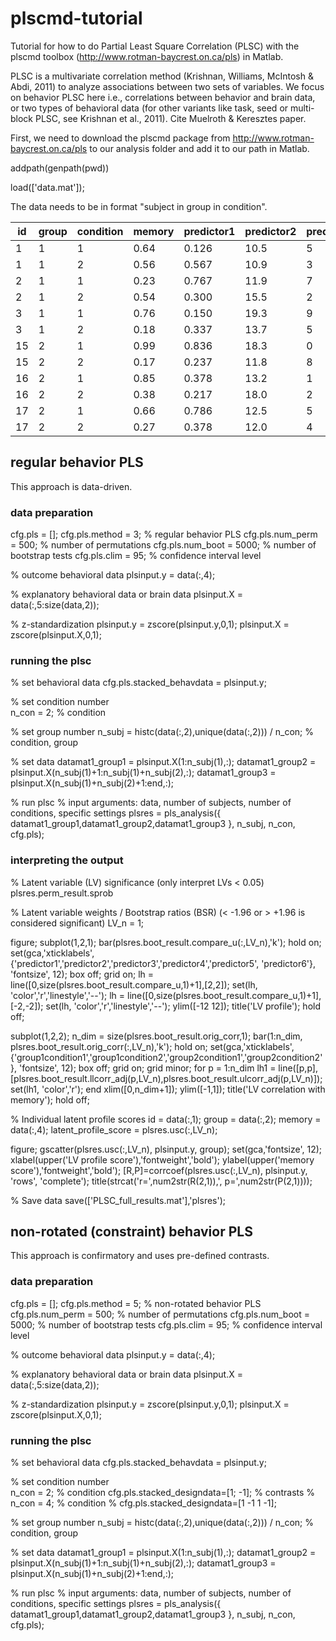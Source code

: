# plscmd-tutorial
Tutorial for how to do Partial Least Square Correlation (PLSC) with the plscmd toolbox (http://www.rotman-baycrest.on.ca/pls) in Matlab. 

PLSC is a multivariate correlation method (Krishnan, Williams, McIntosh & Abdi, 2011) to analyze associations between two sets of variables. We focus on behavior PLSC here i.e., correlations between behavior and brain data, or two types of behavioral data (for other variants like task, seed or multi-block PLSC, see Krishnan et al., 2011). Cite Muelroth & Keresztes paper. 

First, we need to download the plscmd package from http://www.rotman-baycrest.on.ca/pls to our analysis folder and add it to our path in Matlab. 

addpath(genpath(pwd))

load(['data.mat']);

The data needs to be in format "subject in group in condition".

| id | group | condition | memory | predictor1 | predictor2 | predictor3 | predictor4 | predictor5 | predictor6 |
| -- | ----- | --------- | ------ | ---------- | ---------- | ---------- | ---------- | ---------- | ---------- |
| 1  | 1     | 1         | 0.64   | 0.126      | 10.5       | 5          | 0.97       | 105.7      | 77.6       |
| 1  | 1     | 2         | 0.56   | 0.567      | 10.9       | 3          | 0.53       | 202.6      | 89.0       |
| 2  | 1     | 1         | 0.23   | 0.767      | 11.9       | 7          | 0.98       | 254.8      | 93.4       |
| 2  | 1     | 2         | 0.54   | 0.300      | 15.5       | 2          | 0.33       | 155.9      | 55.6       |
| 3  | 1     | 1         | 0.76   | 0.150      | 19.3       | 9          | 0.88       | 148.7      | 72.8       |
| 3  | 1     | 2         | 0.18   | 0.337      | 13.7       | 5          | 0.45       | 122.0      | 43.9       |
| 15 | 2     | 1         | 0.99   | 0.836      | 18.3       | 0          | 0.76       | 200.7      | 59.1       |
| 15 | 2     | 2         | 0.17   | 0.237      | 11.8       | 8          | 0.29       | 227.3      | 51.8       |
| 16 | 2     | 1         | 0.85   | 0.378      | 13.2       | 1          | 0.46       | 176.9      | 69.4       |
| 16 | 2     | 2         | 0.38   | 0.217      | 18.0       | 2          | 0.83       | 134.0      | 41.8       |
| 17 | 2     | 1         | 0.66   | 0.786      | 12.5       | 5          | 0.26       | 127.8      | 49.0       |
| 17 | 2     | 2         | 0.27   | 0.378      | 12.0       | 4          | 0.96       | 245.3      | 78.1       |


## regular behavior PLS
This approach is data-driven. 

### data preparation
cfg.pls = [];
cfg.pls.method   = 3; % regular behavior PLS
cfg.pls.num_perm = 500;  % number of permutations
cfg.pls.num_boot = 5000; % number of bootstrap tests
cfg.pls.clim     = 95; % confidence interval level

% outcome behavioral data
plsinput.y = data(:,4);

% explanatory behavioral data or brain data 
plsinput.X = data(:,5:size(data,2));
    
% z-standardization
plsinput.y = zscore(plsinput.y,0,1);
plsinput.X = zscore(plsinput.X,0,1);

### running the plsc 
% set behavioral data
cfg.pls.stacked_behavdata = plsinput.y;
    
% set condition number  
n_con = 2; % condition
    
% set group number
n_subj = histc(data(:,2),unique(data(:,2))) / n_con; % condition, group
    
% set data 
datamat1_group1 = plsinput.X(1:n_subj(1),:);
datamat1_group2 = plsinput.X(n_subj(1)+1:n_subj(1)+n_subj(2),:);
datamat1_group3 = plsinput.X(n_subj(1)+n_subj(2)+1:end,:);
    
% run plsc 
% input arguments: data, number of subjects, number of conditions, specific settings
plsres = pls_analysis({ datamat1_group1,datamat1_group2,datamat1_group3 }, n_subj, n_con, cfg.pls);

### interpreting the output 
% Latent variable (LV) significance (only interpret LVs < 0.05)
plsres.perm_result.sprob

% Latent variable weights / Bootstrap ratios (BSR) (< -1.96 or > +1.96 is considered significant)
LV_n = 1;

figure; subplot(1,2,1);
bar(plsres.boot_result.compare_u(:,LV_n),'k'); hold on;
set(gca,'xticklabels',{'predictor1','predictor2','predictor3','predictor4','predictor5', 'predictor6'}, 'fontsize', 12);
box off; grid on;
lh = line([0,size(plsres.boot_result.compare_u,1)+1],[2,2]);
set(lh, 'color','r','linestyle','--');
lh = line([0,size(plsres.boot_result.compare_u,1)+1],[-2,-2]);
set(lh, 'color','r','linestyle','--');
ylim([-12 12]);
title('LV profile');
hold off;
        
subplot(1,2,2);
n_dim = size(plsres.boot_result.orig_corr,1); 
bar(1:n_dim, plsres.boot_result.orig_corr(:,LV_n),'k'); hold on; 
set(gca,'xticklabels',{'group1condition1','group1condition2','group2condition1','group2condition2'}, 'fontsize', 12);
box off; grid on; grid minor;
for p = 1:n_dim
  lh1 = line([p,p],[plsres.boot_result.llcorr_adj(p,LV_n),plsres.boot_result.ulcorr_adj(p,LV_n)]); 
  set(lh1, 'color','r');
end
xlim([0,n_dim+1]); ylim([-1,1]);
title('LV correlation with memory');
hold off; 

% Individual latent profile scores
id = data(:,1);
group = data(:,2);
memory = data(:,4);
latent_profile_score = plsres.usc(:,LV_n);

figure;
gscatter(plsres.usc(:,LV_n), plsinput.y, group);
set(gca,'fontsize', 12);
xlabel(upper('LV profile score'),'fontweight','bold');
ylabel(upper('memory score'),'fontweight','bold');
[R,P]=corrcoef(plsres.usc(:,LV_n), plsinput.y, 'rows', 'complete');
title(strcat('r=',num2str(R(2,1)),', p=',num2str(P(2,1))));   

% Save data
save(['PLSC_full_results.mat'],'plsres');


## non-rotated (constraint) behavior PLS
This approach is confirmatory and uses pre-defined contrasts. 

### data preparation
cfg.pls = [];
cfg.pls.method   = 5; % non-rotated behavior PLS
cfg.pls.num_perm = 500;  % number of permutations
cfg.pls.num_boot = 5000; % number of bootstrap tests
cfg.pls.clim     = 95; % confidence interval level

% outcome behavioral data
plsinput.y = data(:,4);

% explanatory behavioral data or brain data 
plsinput.X = data(:,5:size(data,2));
    
% z-standardization
plsinput.y = zscore(plsinput.y,0,1);
plsinput.X = zscore(plsinput.X,0,1);

### running the plsc 
% set behavioral data
cfg.pls.stacked_behavdata = plsinput.y;
    
% set condition number  
n_con = 2; % condition
cfg.pls.stacked_designdata=[1; -1]; % contrasts 
%     n_con = 4; % condition
%     cfg.pls.stacked_designdata=[1 -1 1 -1]; 
    
% set group number
n_subj = histc(data(:,2),unique(data(:,2))) / n_con; % condition, group
    
% set data 
datamat1_group1 = plsinput.X(1:n_subj(1),:);
datamat1_group2 = plsinput.X(n_subj(1)+1:n_subj(1)+n_subj(2),:);
datamat1_group3 = plsinput.X(n_subj(1)+n_subj(2)+1:end,:);
    
% run plsc 
% input arguments: data, number of subjects, number of conditions, specific settings
plsres = pls_analysis({ datamat1_group1,datamat1_group2,datamat1_group3 }, n_subj, n_con, cfg.pls);
